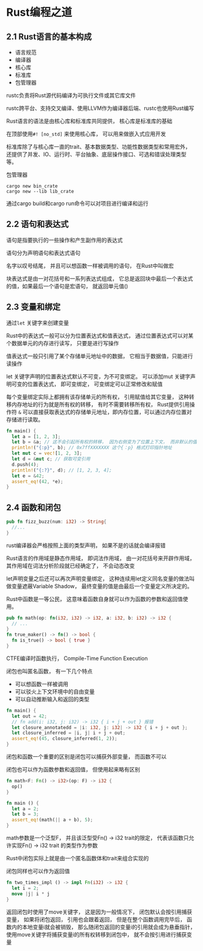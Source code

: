 # Rust编程之道

## 2.1 Rust语言的基本构成

* 语言规范
* 编译器
* 核心库
* 标准库
* 包管理器

rustc负责将Rust源代码编译为可执行文件或其它库文件

rustc跨平台、支持交叉编译、使用LLVM作为编译器后端、rustc也使用Rust编写



Rust语言的语法是由核心库和标准库共同提供， 核心库是标准库的基础

在顶部使用`#! [no_std]` 来使用核心库， 可以用来做嵌入式应用开发



标准库除了与核心库一直的trait、基本数据类型、功能性数据类型和常用宏外， 还提供了并发、IO、运行时、平台抽象、底层操作接口、可选和错误处理类型等。



包管理器

```shell
cargo new bin_crate
cargo new --lib lib_crate
```

通过cargo build和cargo run命令可以对项目进行编译和运行



## 2.2 语句和表达式

语句是指要执行的一些操作和产生副作用的表达式

语句分为声明语句和表达式语句

名字以叹号结尾， 并且可以想函数一样被调用的语句， 在Rust中叫做宏

块表达式是由一对花括号和一系列表达式组成， 它总是返回块中最后一个表达式的值，如果最后一个语句是宏语句， 就返回单元值()



## 2.3 变量和绑定

通过`let` 关键字来创建变量

Rust中的表达式一般可以分为位置表达式和值表达式， 通过位置表达式可以对某个数据单元的内存进行读写， 只要是进行写操作

值表达式一般只引用了某个存储单元地址中的数据， 它相当于数据值，只能进行读操作

let 关键字声明的位置表达式默认不可变，为不可变绑定。 可以添加mut 关键字声明可变的位置表达式， 即可变绑定， 可变绑定可以正常修改和赋值



每个变量绑定实际上都拥有该存储单元的所有权， 引用赋值给其它变量， 这种转移内存地址的行为就是所有权的转移， 有时不需要转移所有权， Rust提供引用操作符 `&` 可以直接获取表达式的存储单元地址，即内存位置，可以通过内存位置对存储进行读取。

```rust
fn main() {
  let a = [1, 2, 3];
  let b = &a; // 这不会引起所有权的转移， 因为右侧变为了位置上下文， 而非默认的值上下文
  println!("{:p}", b); // 0x7ffXXXXXXX 这个{：p} 格式打印指针地址
  let mut c = vec![1, 2, 3];
  let d = &mut c; // 获取可变引用
  d.push(4);
  println!("{:?}", d); // [1, 2, 3, 4];
  let e = &42;
  assert_eq!(42, *e);
}
```



## 2.4 函数和闭包

```rust
pub fn fizz_buzz(num: i32) -> String{
  //...
}
```

rust编译器会严格按照上面的类型声明， 如果不是的话就会编译报错

Rust语言的作用域是静态作用域， 即词法作用域， 由一对花括号来开辟作用域， 其作用域在词法分析阶段就已经确定了， 不会动态改变

let声明变量之后还可以再次声明变量绑定， 这种连续用let定义同名变量的做法叫做变量遮蔽Variable Shadow， 最终变量的值是由最后一个变量定义所决定的。

Rust中函数是一等公民， 这意味着函数自身就可以作为函数的参数和返回值使用。

```rust
pub fn math(op: fn(i32, i32) -> i32, a: i32, b: i32) -> i32 {
  // ...
}
fn true_maker() -> fn() -> bool {
  fn is_true() -> bool { true }
}
```



CTFE编译时函数执行， Compile-Time Function Execution

闭包也叫匿名函数， 有一下几个特点

* 可以想函数一样被调用
* 可以驳火上下文环境中的自由变量
* 可以自动推断输入和返回的类型

```rust
fn main() {
  let out = 42;
  // fn add(i: i32, j: i32) -> i32 { i + j + out } 报错
  let closure_annotatedd = |i: i32, j: i32| -> i32 { i + j + out };
  let closure_inferred = |i, j| i + j + out;
  assert_eq!(45, closure_inferred(1, 2));
}
```

闭包和函数一个重要的区别是闭包可以捕获外部变量， 而函数不可以

闭包也可以作为函数参数和返回值， 但使用起来略有区别

```rust
fn math<F: Fn() -> i32>(op: F) -> i32 {
  op()
}

fn main () {
  let a = 2;
  let b = 3;
  assert_eq!(math(|| a + b), 5);
}
```

math参数是一个泛型F， 并且该泛型受Fn() -> i32 trait的限定， 代表该函数只允许实现Fn() -> i32 trait 的类型作为参数

Rust中闭包实际上就是由一个匿名函数体和trait来组合实现的

闭包同样也可以作为返回值

```rust
fn two_times_impl () -> impl Fn(i32) -> i32 {
  let i = 2;
  move |j| i * j
}
```

返回闭包时使用了move关键字， 这是因为一般情况下， 闭包默认会按引用捕获变量， 如果将闭包返回， 引用也会跟着返回， 但是在整个函数调用完毕后， 函数内的本地变量i就会被销毁， 那么随闭包返回的变量i的引用就会成为悬垂指针， 使用move关键字将捕获变量i的所有权转移到闭包中， 就不会按引用进行捕获变量